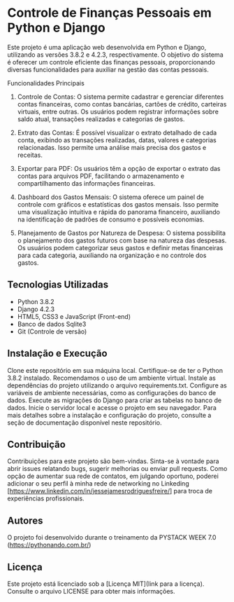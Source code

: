# Controle de Finanças Pessoais em Python e Django
Este projeto é uma aplicação web desenvolvida em Python e Django, utilizando as versões 3.8.2 e 4.2.3, respectivamente. O objetivo do sistema é oferecer um controle eficiente das finanças pessoais, proporcionando diversas funcionalidades para auxiliar na gestão das contas pessoais.

Funcionalidades Principais
1. Controle de Contas: O sistema permite cadastrar e gerenciar diferentes contas financeiras, como contas bancárias, cartões de crédito, carteiras virtuais, entre outras. Os usuários podem registrar informações sobre saldo atual, transações realizadas e categorias de gastos.

2. Extrato das Contas: É possível visualizar o extrato detalhado de cada conta, exibindo as transações realizadas, datas, valores e categorias relacionadas. Isso permite uma análise mais precisa dos gastos e receitas.

3. Exportar para PDF: Os usuários têm a opção de exportar o extrato das contas para arquivos PDF, facilitando o armazenamento e compartilhamento das informações financeiras.

4. Dashboard dos Gastos Mensais: O sistema oferece um painel de controle com gráficos e estatísticas dos gastos mensais. Isso permite uma visualização intuitiva e rápida do panorama financeiro, auxiliando na identificação de padrões de consumo e possíveis economias.

5. Planejamento de Gastos por Natureza de Despesa: O sistema possibilita o planejamento dos gastos futuros com base na natureza das despesas. Os usuários podem categorizar seus gastos e definir metas financeiras para cada categoria, auxiliando na organização e no controle dos gastos.

## Tecnologias Utilizadas
- Python 3.8.2
- Django 4.2.3
- HTML5, CSS3 e JavaScript (Front-end)
- Banco de dados Sqlite3
- Git (Controle de versão)

## Instalação e Execução
Clone este repositório em sua máquina local.
Certifique-se de ter o Python 3.8.2 instalado. Recomendamos o uso de um ambiente virtual.
Instale as dependências do projeto utilizando o arquivo requirements.txt.
Configure as variáveis de ambiente necessárias, como as configurações do banco de dados.
Execute as migrações do Django para criar as tabelas no banco de dados.
Inicie o servidor local e acesse o projeto em seu navegador.
Para mais detalhes sobre a instalação e configuração do projeto, consulte a seção de documentação disponível neste repositório.

## Contribuição
Contribuições para este projeto são bem-vindas. Sinta-se à vontade para abrir issues relatando bugs, sugerir melhorias ou enviar pull requests.
Como opção de aumentar sua rede de contatos, em julgando oportuno, poderei adicionar o seu perfil à minha rede de networking no Linkeding [https://www.linkedin.com/in/jessejamesrodriguesfreire/]
para troca de experiências profissionais.

## Autores
O projeto foi desenvolvido durante o treinamento da PYSTACK WEEK 7.0 (https://pythonando.com.br/)

## Licença
Este projeto está licenciado sob a [Licença MIT](link para a licença). Consulte o arquivo LICENSE para obter mais informações.
